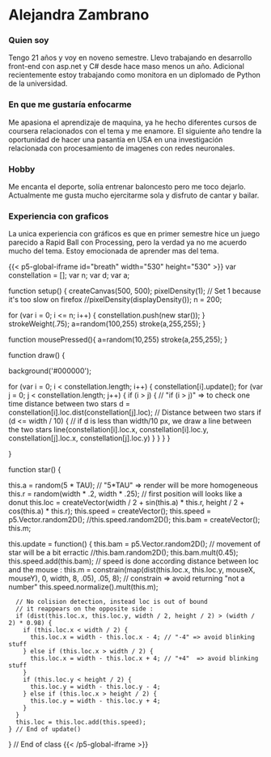 # Alejandra Zambrano
### Quien soy
Tengo 21 años y voy en noveno semestre. Llevo trabajando en desarrollo front-end con asp.net y C# desde hace maso menos un año. Adicional recientemente estoy trabajando como monitora en un diplomado de Python de la universidad.
### En que me gustaría enfocarme
Me apasiona el aprendizaje de maquina, ya he hecho diferentes cursos de coursera relacionados con el tema y me enamore. El siguiente año tendre la oportunidad de hacer una pasantía en USA en una investigación relacionada con procesamiento de imagenes con redes neuronales.
### Hobby
Me encanta el deporte, solía entrenar baloncesto pero me toco dejarlo. Actualmente me gusta mucho ejercitarme sola y disfruto de cantar y bailar.

### Experiencia con graficos
La unica experiencia con gráficos es que en primer semestre hice un juego parecido a Rapid Ball con Processing, pero la verdad ya no me acuerdo mucho del tema. Estoy emocionada de aprender mas del tema.

{{< p5-global-iframe id="breath" width="530" height="530" >}}
var constellation = [];
var n;
var d;
var a;

function setup() {
  createCanvas(500, 500);
  pixelDensity(1); // Set 1 because it's too slow on firefox
  //pixelDensity(displayDensity());
  n = 200;

  for (var i = 0; i <= n; i++) {
    constellation.push(new star());
  }
  strokeWeight(.75);
	a=random(100,255)
  stroke(a,255,255);
}

function	mousePressed(){
	a=random(10,255)
  stroke(a,255,255);
	}

function draw() {

  background('#000000');

  for (var i = 0; i < constellation.length; i++) {
    constellation[i].update();
    for (var j = 0; j < constellation.length; j++) {
      if (i > j) { // "if (i > j)" => to check one time distance between two stars
        d = constellation[i].loc.dist(constellation[j].loc); // Distance between two stars
        if (d <= width / 10) { // if d is less than width/10 px, we draw a line between the two stars
          line(constellation[i].loc.x, constellation[i].loc.y, constellation[j].loc.x, constellation[j].loc.y)
        }
      }
    }
  }

}

function star() {

  this.a = random(5 * TAU); // "5*TAU" => render will be more homogeneous
  this.r = random(width * .2, width * .25); // first position will looks like a donut
  this.loc = createVector(width / 2 + sin(this.a) * this.r, height / 2 + cos(this.a) * this.r);
  this.speed = createVector();
  this.speed = p5.Vector.random2D();
  //this.speed.random2D();
  this.bam = createVector();
  this.m;


  this.update = function() {
      this.bam = p5.Vector.random2D(); // movement of star will be a bit erractic
      //this.bam.random2D();
      this.bam.mult(0.45);
      this.speed.add(this.bam);
      // speed is done according distance between loc and the mouse :
      this.m = constrain(map(dist(this.loc.x, this.loc.y, mouseX, mouseY), 0, width, 8, .05), .05, 8); // constrain => avoid returning "not a number"
      this.speed.normalize().mult(this.m);

      // No colision detection, instead loc is out of bound
      // it reappears on the opposite side :
      if (dist(this.loc.x, this.loc.y, width / 2, height / 2) > (width / 2) * 0.98) {
        if (this.loc.x < width / 2) {
          this.loc.x = width - this.loc.x - 4; // "-4" => avoid blinking stuff
        } else if (this.loc.x > width / 2) {
          this.loc.x = width - this.loc.x + 4; // "+4"  => avoid blinking stuff
        }
        if (this.loc.y < height / 2) {
          this.loc.y = width - this.loc.y - 4;
        } else if (this.loc.x > height / 2) {
          this.loc.y = width - this.loc.y + 4;
        }
      }
      this.loc = this.loc.add(this.speed);
    } // End of update()
} // End of class
{{< /p5-global-iframe >}}